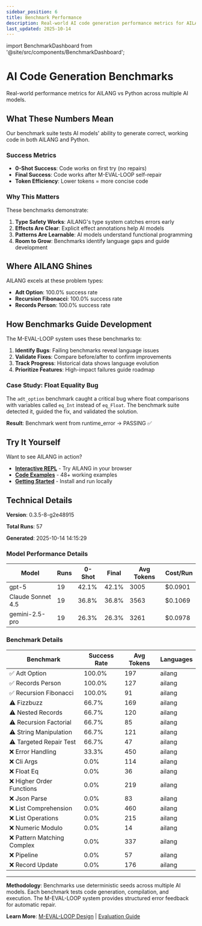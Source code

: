 ```yaml
---
sidebar_position: 6
title: Benchmark Performance
description: Real-world AI code generation performance metrics for AILANG
last_updated: 2025-10-14
---
```


import BenchmarkDashboard from '@site/src/components/BenchmarkDashboard';

# AI Code Generation Benchmarks

Real-world performance metrics for AILANG vs Python across multiple AI models.

<BenchmarkDashboard />

## What These Numbers Mean

Our benchmark suite tests AI models' ability to generate correct, working code in both AILANG and Python.

### Success Metrics

- **0-Shot Success**: Code works on first try (no repairs)
- **Final Success**: Code works after M-EVAL-LOOP self-repair
- **Token Efficiency**: Lower tokens = more concise code

### Why This Matters

These benchmarks demonstrate:

1. **Type Safety Works**: AILANG's type system catches errors early
2. **Effects Are Clear**: Explicit effect annotations help AI models
3. **Patterns Are Learnable**: AI models understand functional programming
4. **Room to Grow**: Benchmarks identify language gaps and guide development

## Where AILANG Shines

AILANG excels at these problem types:

- **Adt Option**: 100.0% success rate
- **Recursion Fibonacci**: 100.0% success rate
- **Records Person**: 100.0% success rate

## How Benchmarks Guide Development

The M-EVAL-LOOP system uses these benchmarks to:

1. **Identify Bugs**: Failing benchmarks reveal language issues
2. **Validate Fixes**: Compare before/after to confirm improvements
3. **Track Progress**: Historical data shows language evolution
4. **Prioritize Features**: High-impact failures guide roadmap

### Case Study: Float Equality Bug

The `adt_option` benchmark caught a critical bug where float comparisons with variables called `eq_Int` instead of `eq_Float`. The benchmark suite detected it, guided the fix, and validated the solution.

**Result**: Benchmark went from runtime_error → PASSING ✅

## Try It Yourself

Want to see AILANG in action?

- **[Interactive REPL](/ailang/docs/reference/repl-commands)** - Try AILANG in your browser
- **[Code Examples](https://github.com/sunholo-data/ailang/tree/main/examples)** - 48+ working examples
- **[Getting Started](/ailang/docs/guides/getting-started)** - Install and run locally

## Technical Details

**Version**: 0.3.5-8-g2e48915

**Total Runs**: 57

**Generated**: 2025-10-14 14:15:29

### Model Performance Details

| Model | Runs | 0-Shot | Final | Avg Tokens | Cost/Run |
|-------|------|--------|-------|------------|---------|
| gpt-5 | 19 | 42.1% | 42.1% | 3005 | $0.0901 |
| Claude Sonnet 4.5 | 19 | 36.8% | 36.8% | 3563 | $0.1069 |
| gemini-2.5-pro | 19 | 26.3% | 26.3% | 3261 | $0.0978 |

### Benchmark Details

| Benchmark | Success Rate | Avg Tokens | Languages |
|-----------|--------------|------------|-----------|
| ✅ Adt Option | 100.0% | 197 | ailang |
| ✅ Records Person | 100.0% | 127 | ailang |
| ✅ Recursion Fibonacci | 100.0% | 91 | ailang |
| ⚠️ Fizzbuzz | 66.7% | 169 | ailang |
| ⚠️ Nested Records | 66.7% | 120 | ailang |
| ⚠️ Recursion Factorial | 66.7% | 85 | ailang |
| ⚠️ String Manipulation | 66.7% | 121 | ailang |
| ⚠️ Targeted Repair Test | 66.7% | 47 | ailang |
| ❌ Error Handling | 33.3% | 450 | ailang |
| ❌ Cli Args | 0.0% | 114 | ailang |
| ❌ Float Eq | 0.0% | 36 | ailang |
| ❌ Higher Order Functions | 0.0% | 219 | ailang |
| ❌ Json Parse | 0.0% | 83 | ailang |
| ❌ List Comprehension | 0.0% | 460 | ailang |
| ❌ List Operations | 0.0% | 215 | ailang |
| ❌ Numeric Modulo | 0.0% | 14 | ailang |
| ❌ Pattern Matching Complex | 0.0% | 337 | ailang |
| ❌ Pipeline | 0.0% | 57 | ailang |
| ❌ Record Update | 0.0% | 176 | ailang |

---

**Methodology**: Benchmarks use deterministic seeds across multiple AI models. Each benchmark tests code generation, compilation, and execution. The M-EVAL-LOOP system provides structured error feedback for automatic repair.

**Learn More**: [M-EVAL-LOOP Design](https://github.com/sunholo-data/ailang/blob/main/design_docs/implemented/M-EVAL-LOOP_self_improving_feedback.md) | [Evaluation Guide](/ailang/docs/guides/evaluation/eval-loop)
